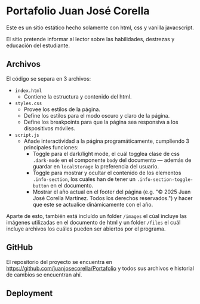 # Portafolio Juan José Corella 
Este es un sitio estático hecho solamente con html, css y vanilla javacscript.

El sitio pretende informar al lector sobre las habilidades, destrezas y educación del estudiante.

## Archivos
El código se separa en 3 archivos:

- `index.html`
    - Contiene la estructura y contenido del html.
- `styles.css`
    - Provee los estilos de la página.
    - Define los estilos para el modo oscuro y claro de la página.
    - Define los breakpoints para que la página sea responsiva a los dispositivos móviles.
- `script.js`
    - Añade interactividad a la página programáticamente, cumpliendo 3 principales funciones:
        - Toggle para el dark/light mode, el cuál togglea clase de css `.dark-mode` en el componente `body` del documento — además de guardar en `localStorage` la preferencia del usuario.
        - Toggle para mostrar y ocultar el contenido de los elementos `.info-section`, los cuáles han de tener un `.info-section-toggle-button` en el documento.
        - Mostrar el año actual en el footer del página (e.g. "© 2025 Juan José Corella Martínez. Todos los derechos reservados.") y hacer que este se actualice dinámicamente con el año.

Aparte de esto, también está incluído un folder `/images` el cúal incluye las imágenes utilizadas en el documento de html y un folder `/files` el cuál incluye archivos los cuáles pueden ser abiertos por el programa.

## GitHub

El repositorio del proyecto se encuentra en https://github.com/juanjosecorella/Portafolio y todos sus archivos e historial de cambios se encuentran ahí.

## Deployment

